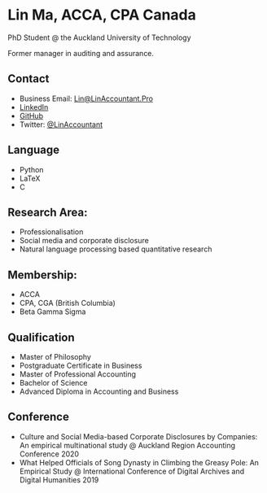# Lin Ma, ACCA, CPA Canada
PhD Student @ the Auckland University of Technology

Former manager in auditing and assurance. 

## Contact
- Business Email: Lin@LinAccountant.Pro
- [LinkedIn](https://www.linkedin.com/in/linacct/)
- [GitHub](https://github.com/chillylin)
- Twitter: [@LinAccountant](https://twitter.com/LinAccountant)

## Language
- Python
- LaTeX
- C

## Research Area:  
- Professionalisation
- Social media and corporate disclosure 
- Natural language processing based quantitative research

## Membership:
- ACCA
- CPA, CGA (British Columbia)
- Beta Gamma Sigma

## Qualification
- Master of Philosophy
- Postgraduate Certificate in Business
- Master of Professional Accounting
- Bachelor of Science
- Advanced Diploma in Accounting and Business

## Conference
- Culture and Social Media-based Corporate Disclosures by Companies: An empirical multinational study @ Auckland Region Accounting Conference 2020
- What Helped Officials of Song Dynasty in Climbing the Greasy Pole: An Empirical Study @ International Conference of Digital Archives and Digital Humanities 2019
